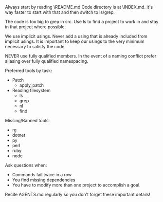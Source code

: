 Always start by reading \README.md
Code directory is at \INDEX.md. It's way faster to start with that and then switch to ls/grep.

The code is too big to grep in src. Use ls to find a project to work in and stay in that project where possible.

We use implicit usings. Never add a using that is already included from implicit usings. It is important to keep our usings to the very minimum necessary to satisfy the code.

NEVER use fully qualified members. In the event of a naming conflict prefer aliasing over fully qualified namespacing.

Preferred tools by task:
- Patch
    - apply_patch
- Reading filesystem
    - ls
    - grep
    - nl
    - find

Missing/Banned tools:
- rg
- dotnet
- py
- perl
- ruby
- node

Ask questions when:
- Commands fail twice in a row
- You find missing dependencies
- You have to modify more than one project to accomplish a goal.

Recite AGENTS.md regularly so you don't forget these important details!